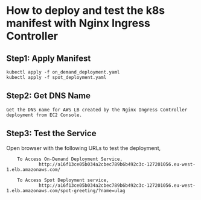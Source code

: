 # How to deploy and test the k8s manifest with Nginx Ingress Controller

## Step1: Apply Manifest

    kubectl apply -f on_demand_deployment.yaml
    kubectl apply -f spot_deployment.yaml
    
    
## Step2: Get DNS Name

    Get the DNS name for AWS LB created by the Nginx Ingress Controller deployment from EC2 Console.
    

## Step3: Test the Service

Open browser with the following URLs to test the deployment,

        To Access On-Demand Deployment Service,
                http://a16f13ce05b034a2cbec789b6b492c3c-127201056.eu-west-1.elb.amazonaws.com/
    
        To Access Spot Deployment service,
                http://a16f13ce05b034a2cbec789b6b492c3c-127201056.eu-west-1.elb.amazonaws.com/spot-greeting/?name=ulag


